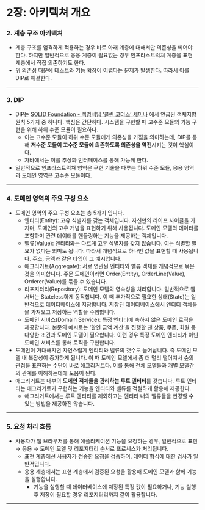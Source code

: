 # 2장: 아키텍쳐 개요

### 2. 계층 구조 아키텍쳐

- 계층 구조를 엄격하게 적용하는 경우 바로 아래 계층에 대해서만 의존성을 띄어야 한다. 하지만 일반적으로 응용 계층이 필요없는 경우 인프라스트럭처 계층을 표현 계층에서 직접 의존하기도 한다.
- 위 의존성 때문에 테스트와 기능 확장이 어렵다는 문제가 발생한다. 따라서 이를 DIP로 해결한다.

---

### 3. DIP

- DIP는 [SOLID Foundation - 백명석님 ‘클린 코더스’ 세미나](https://www.notion.so/SOLID-Foundation-231393c388c84d3d9d236b99d601fbbb) 에서 언급된 객체지향 원칙 5가지 중 하나다. 핵심은 간단하다. 시스템을 구현할 때  고수준 모듈의 기능 구현을 위해 하위 수준 모듈이 필요하다.
    - 이는 고수준 모듈이 하위 수준 모듈에게 의존성을 가짐을 의미하는데, DIP를 통해 **저수준 모듈이 고수준 모듈에 의존하도록 의존성을 역전**시키는 것이 핵심이다.
    - 자바에서는 이를 추상화 인터페이스를 통해 가능케 한다.
- 일반적으로 인프라스트럭쳐 영역은 구현 기술을 다루는 하위 수준 모듈, 응용 영역과 도메인 영역은 고수준 모듈이다.

---

### 4. 도메인 영역의 주요 구성 요소

- 도메인 영역의 주요 구성 요소는 총 5가지 입니다.
    - 엔티티(Entity): 고유 식별자를 갖는 객체입니다. 자신만의 라이프 사이클을 가지며, 도메인의 고유 개념을 표현하기 위해 사용됩니다. 도메인 모델의 데이터를 포함하며 관련 데이터를 핸들링하는 기능을 제공하는 객체입니다.
    - 밸류(Value): 엔티티와는 다르게 고유 식별자를 갖지 않습니다. 이는 식별할 필요가 없다는 의미도 됩니다. 따라서 개념적으로 하나인 값을 표현할 때 사용됩니다. 주소, 금액과 같은 타입이 그 예시입니다.
    - 애그리거트(Aggregate): 서로 연관된 엔티티와 밸류 객체를 개념적으로 묶은 것을 의미합니다. 주문 도메인이라면 Order(Entity), OrderLine(Value), Orderer(Value)를 묶을 수 있습니다.
    - 리포지터리(Repository): 도메인 모델의 영속성을 처리합니다. 일반적으로 웹 서버는 Stateless하게 동작합니다. 이 때 추가적으로 필요한 상태(State)는 일반적으로 데이터베이스에 저장합니다. 저장된 데이터베이스에서 엔티티 객체들을 가져오고 저장하는 역할을 수행합니다.
    - 도메인 서비스(Domain Service): 특정 엔티티에 속하지 않은 도메인 로직을 제공합니다. 본문의 예시로는 ‘할인 금액 계산’을 진행할 땐 상품, 쿠폰, 회원 등 다양한 조건과 도메인 모델이 필요합니다. 이런 경우 특정 도메인 엔티티가 아닌 도메인 서비스를 통해 로직을 구현합니다.
- 도메인이 거대해지면 자연스럽게 엔티티와 밸류의 갯수도 늘어납니다. 즉 도메인 모델 내 복잡성이 증가하게 됩니다. 이 때 도메인 모델에서 좀 더 멀리 떨어져서 숲의 관점을 표현하는 수단이 바로 애그리거트다. 이를 통해 전체 모델들과 개별 모델간의 관계를 이해하는데에 도움이 된다.
- 애그리거트는 내부의 **도메인 객체들을 관리하는 루트 엔티티**를 갖습니다. 루트 엔티티는 애그리거트가 구현하는 기능을 엔티티와 밸류를 적절하게 활용해 제공한다.
    - 애그리거트에서는 루트 엔티티를 제외하고는 엔티티 내의 밸류들을 변경할 수 있는 방법을 제공하진 않습니다.

---

### 5. 요청 처리 흐름

- 사용자가 웹 브라우저를 통해 애플리케이션 기능을 요청하는 경우, 일반적으로 표현 → 응용 → 도메인 모델 및 리포지터리 순서로 프로세스가 처리됩니다.
    - 표현 계층에선 사용자가 전송한 요청을 검증하며, 데이터 형식에 대한 검사가 일반적입니다.
    - 응용 계층에서는 표현 계층에서 검증된 요청을 활용해 도메인 모델과 함께 기능을 실행합니다.
        - 기능을 실행할 때 데이터베이스에 저장된 특정 값이 필요하거나, 기능 실행 후 저장이 필요할 경우 리포지터리까지 같이 활용합니다.

---